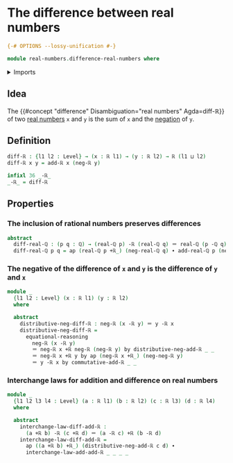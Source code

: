 # The difference between real numbers

```agda
{-# OPTIONS --lossy-unification #-}

module real-numbers.difference-real-numbers where
```

<details><summary>Imports</summary>

```agda
open import elementary-number-theory.difference-rational-numbers
open import elementary-number-theory.rational-numbers

open import foundation.action-on-identifications-functions
open import foundation.dependent-pair-types
open import foundation.identity-types
open import foundation.universe-levels

open import real-numbers.addition-real-numbers
open import real-numbers.dedekind-real-numbers
open import real-numbers.negation-real-numbers
open import real-numbers.rational-real-numbers
open import real-numbers.similarity-real-numbers
```

</details>

## Idea

The {{#concept "difference" Disambiguation="real numbers" Agda=diff-ℝ}} of two
[real numbers](real-numbers.dedekind-real-numbers.md) `x` and `y` is the sum of
`x` and the [negation](real-numbers.negation-real-numbers.md) of `y`.

## Definition

```agda
diff-ℝ : {l1 l2 : Level} → (x : ℝ l1) → (y : ℝ l2) → ℝ (l1 ⊔ l2)
diff-ℝ x y = add-ℝ x (neg-ℝ y)

infixl 36 _-ℝ_
_-ℝ_ = diff-ℝ
```

## Properties

### The inclusion of rational numbers preserves differences

```agda
abstract
  diff-real-ℚ : (p q : ℚ) → (real-ℚ p) -ℝ (real-ℚ q) ＝ real-ℚ (p -ℚ q)
  diff-real-ℚ p q = ap (real-ℚ p +ℝ_) (neg-real-ℚ q) ∙ add-real-ℚ p (neg-ℚ q)
```

### The negative of the difference of `x` and `y` is the difference of `y` and `x`

```agda
module _
  {l1 l2 : Level} (x : ℝ l1) (y : ℝ l2)
  where

  abstract
    distributive-neg-diff-ℝ : neg-ℝ (x -ℝ y) ＝ y -ℝ x
    distributive-neg-diff-ℝ =
      equational-reasoning
        neg-ℝ (x -ℝ y)
        ＝ neg-ℝ x +ℝ neg-ℝ (neg-ℝ y) by distributive-neg-add-ℝ _ _
        ＝ neg-ℝ x +ℝ y by ap (neg-ℝ x +ℝ_) (neg-neg-ℝ y)
        ＝ y -ℝ x by commutative-add-ℝ _ _
```

### Interchange laws for addition and difference on real numbers

```agda
module _
  {l1 l2 l3 l4 : Level} (a : ℝ l1) (b : ℝ l2) (c : ℝ l3) (d : ℝ l4)
  where

  abstract
    interchange-law-diff-add-ℝ :
      (a +ℝ b) -ℝ (c +ℝ d) ＝ (a -ℝ c) +ℝ (b -ℝ d)
    interchange-law-diff-add-ℝ =
      ap ((a +ℝ b) +ℝ_) (distributive-neg-add-ℝ c d) ∙
      interchange-law-add-add-ℝ _ _ _ _
```
